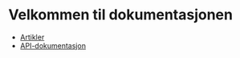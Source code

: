 # Velkommen til dokumentasjonen

- [Artikler](articles/index.html)
- [API-dokumentasjon](obj/api/toc.html)
